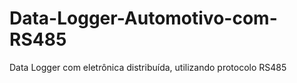 # Data-Logger-Automotivo-com-RS485
Data Logger com eletrônica distribuída, utilizando protocolo RS485
